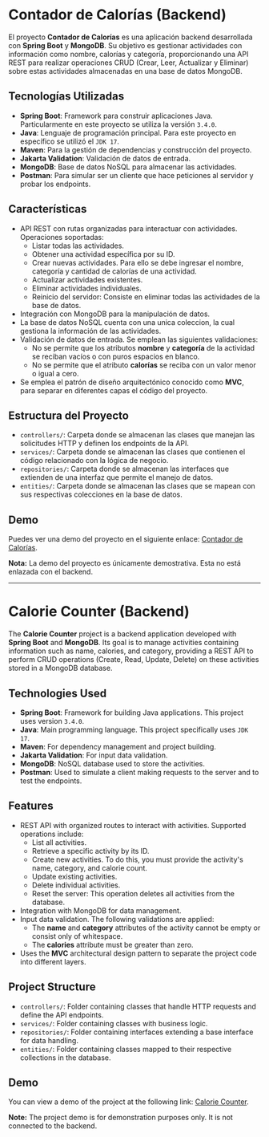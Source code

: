 # Contador de Calorías (Backend)

El proyecto **Contador de Calorías** es una aplicación backend desarrollada con **Spring Boot** y **MongoDB**. Su objetivo es gestionar actividades con información como nombre, calorías y categoría, proporcionando una API REST para realizar operaciones CRUD (Crear, Leer, Actualizar y Eliminar) sobre estas actividades almacenadas en una base de datos MongoDB.

## Tecnologías Utilizadas

- **Spring Boot**: Framework para construir aplicaciones Java. Particularmente en este proyecto se utiliza la versión `3.4.0`.
- **Java**: Lenguaje de programación principal. Para este proyecto en específico se utilizó el `JDK 17`.
- **Maven**: Para la gestión de dependencias y construcción del proyecto.
- **Jakarta Validation**: Validación de datos de entrada.
- **MongoDB**: Base de datos NoSQL para almacenar las actividades.
- **Postman**: Para simular ser un cliente que hace peticiones al servidor y probar los endpoints.

## Características 

- API REST con rutas organizadas para interactuar con actividades. Operaciones soportadas:
    - Listar todas las actividades.
    - Obtener una actividad específica por su ID.
    - Crear nuevas actividades. Para ello se debe ingresar el nombre, categoría y cantidad de calorías de una actividad.
    - Actualizar actividades existentes.
    - Eliminar actividades individuales.
    - Reinicio del servidor: Consiste en eliminar todas las actividades de la base de datos.
- Integración con MongoDB para la manipulación de datos.
- La base de datos NoSQL cuenta con una unica coleccion, la cual gestiona la información de las actividades.
- Validación de datos de entrada. Se emplean las siguientes validaciones:
    - No se permite que los atributos **nombre** y **categoría** de la actividad se reciban vacíos o con puros espacios en blanco.
    - No se permite que el atributo **calorías** se reciba con un valor menor o igual a cero.
- Se emplea el patrón de diseño arquitectónico conocido como **MVC**, para separar en diferentes capas el código del proyecto.

## Estructura del Proyecto

- `controllers/`: Carpeta donde se almacenan las clases que manejan las solicitudes HTTP y definen los endpoints de la API.
- `services/`: Carpeta donde se almacenan las clases que contienen el código relacionado con la lógica de negocio.
- `repositories/`: Carpeta donde se almacenan las interfaces que extienden de una interfaz que permite el manejo de datos.
- `entities/`: Carpeta donde se almacenan las clases que se mapean con sus respectivas colecciones en la base de datos.

## Demo

Puedes ver una demo del proyecto en el siguiente enlace: [Contador de Calorías](https://deft-kataifi-58f6e5.netlify.app/).

**Nota:** La demo del proyecto es únicamente demostrativa. Esta no está enlazada con el backend.

----

# Calorie Counter (Backend)

The **Calorie Counter** project is a backend application developed with **Spring Boot** and **MongoDB**. Its goal is to manage activities containing information such as name, calories, and category, providing a REST API to perform CRUD operations (Create, Read, Update, Delete) on these activities stored in a MongoDB database.

## Technologies Used

- **Spring Boot**: Framework for building Java applications. This project uses version `3.4.0`.
- **Java**: Main programming language. This project specifically uses `JDK 17`.
- **Maven**: For dependency management and project building.
- **Jakarta Validation**: For input data validation.
- **MongoDB**: NoSQL database used to store the activities.
- **Postman**: Used to simulate a client making requests to the server and to test the endpoints.

## Features 

- REST API with organized routes to interact with activities. Supported operations include:
    - List all activities.
    - Retrieve a specific activity by its ID.
    - Create new activities. To do this, you must provide the activity's name, category, and calorie count.
    - Update existing activities.
    - Delete individual activities.
    - Reset the server: This operation deletes all activities from the database.
- Integration with MongoDB for data management.
- Input data validation. The following validations are applied:
    - The **name** and **category** attributes of the activity cannot be empty or consist only of whitespace.
    - The **calories** attribute must be greater than zero.
- Uses the **MVC** architectural design pattern to separate the project code into different layers.

## Project Structure

- `controllers/`: Folder containing classes that handle HTTP requests and define the API endpoints.
- `services/`: Folder containing classes with business logic.
- `repositories/`: Folder containing interfaces extending a base interface for data handling.
- `entities/`: Folder containing classes mapped to their respective collections in the database.

## Demo

You can view a demo of the project at the following link: [Calorie Counter](https://deft-kataifi-58f6e5.netlify.app/).

**Note:** The project demo is for demonstration purposes only. It is not connected to the backend.
